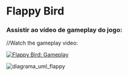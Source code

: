 # Flappy Bird

### Assistir ao vídeo de gameplay do jogo:

//Watch the gameplay video:

[![Flappy Bird: Gameplay](https://i9.ytimg.com/vi_webp/xyhQyeAmIoQ/mq2.webp?sqp=CKjxzp0G-oaymwEmCMACELQB8quKqQMa8AEB-AH-CYAC0AWKAgwIABABGBMgTCh_MA8=&rs=AOn4CLCXVHV4KxxBWjRmXEyUWp2x8_vxdg)](https://youtu.be/xyhQyeAmIoQ "Flappy Bird: Gameplay")

![diagrama_uml_flappy](https://user-images.githubusercontent.com/79522849/210303168-e5cc3334-4ccf-42f0-b741-b7620a7829a0.png)

